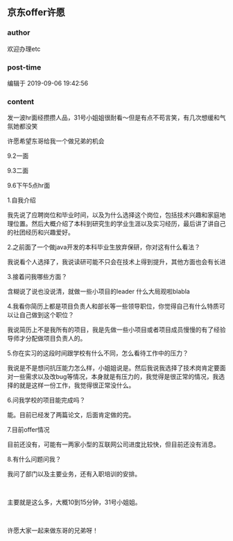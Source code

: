 ## 京东offer许愿
### author 
欢迎办理etc
### post-time 

编辑于  2019-09-06 19:42:56
### content 
<div class="post-topic-des nc-post-content">
 <p>
  发一波hr面经攒攒人品，31号小姐姐很耐看～但是有点不苟言笑，有几次想缓和气氛她都没笑
 </p>
 <p>
  许愿希望东哥给我一个做兄弟的机会
 </p>
 <p>
  9.2一面
 </p>
 <p>
  9.3二面
 </p>
 <p>
  9.6下午5点hr面
 </p>
 <p>
  1.自我介绍
 </p>
 <p>
  我先说了应聘岗位和毕业时间，以及为什么选择这个岗位，包括技术兴趣和家庭地理位置。然后大概介绍了本科到研究生的学业生涯以及实习经历，最后讲了讲自己的社团经历和兴趣爱好。
 </p>
 <p>
  2.之前面了一个做java开发的本科毕业生放弃保研，你对这有什么看法？
 </p>
 <p>
  我说看个人选择了，我说读研可能不只会在技术上得到提升，其他方面也会有长进
 </p>
 <p>
  3.接着问我哪些方面？
 </p>
 <p>
  含糊说了说也没说清，就做一些小项目的leader 什么大局观啦blabla
 </p>
 <p>
  4.我看你简历上都是项目负责人和部长等一些领导职位，你觉得自己有什么特质可以让自己做到这个职位？
 </p>
 <p>
  我说简历上不是我所有的项目，我是先做一些小项目或者项目成员慢慢的有了经验导师才分配做项目负责人的。
 </p>
 <p>
  5.你在实习的这段时间跟学校有什么不同，怎么看待工作中的压力？
 </p>
 <p>
  我说是不是想问抗压能力怎么样，小姐姐说是。然后我说我选择了技术岗肯定要面对一些需求以及改bug等情况，本身就是有压力的，我觉得是很正常的情况，我选择的就是这样一份工作，我觉得很正常没什么。
 </p>
 <p>
  6.问我学校的项目能完成吗？
 </p>
 <p>
  能。目前已经发了两篇论文，后面肯定做的完。
 </p>
 <p>
  7.目前offer情况
 </p>
 <p>
  目前还没有，可能有一两家小型的互联网公司进度比较快，但目前还没有消息。
 </p>
 <p>
  8.有什么问题问我？
 </p>
 <p>
  我问了部门以及主要业务，还有入职培训的安排。
 </p>
 <p>
  <br/>
 </p>
 <p>
  主要就是这么多，大概10到15分钟，31号小姐姐。
 </p>
 <p>
  <br/>
 </p>
 <p>
  许愿大家一起来做东哥的兄弟呀！
 </p>
</div>
